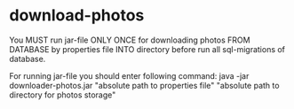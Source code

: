 # download-photos

You MUST run jar-file ONLY ONCE
for downloading photos FROM DATABASE by properties file INTO directory
before run all sql-migrations of database.

For running jar-file you should enter following command:
java -jar downloader-photos.jar "absolute path to properties file" "absolute path to directory for photos storage"


